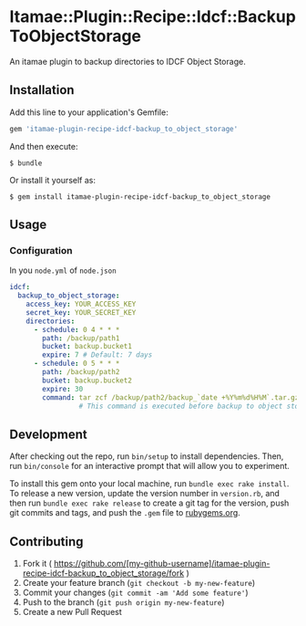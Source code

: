 # Itamae::Plugin::Recipe::Idcf::BackupToObjectStorage

An itamae plugin to backup directories to IDCF Object Storage.

## Installation

Add this line to your application's Gemfile:

```ruby
gem 'itamae-plugin-recipe-idcf-backup_to_object_storage'
```

And then execute:

    $ bundle

Or install it yourself as:

    $ gem install itamae-plugin-recipe-idcf-backup_to_object_storage

## Usage

### Configuration
In you `node.yml` of `node.json`

```yaml
idcf:
  backup_to_object_storage:
    access_key: YOUR_ACCESS_KEY
    secret_key: YOUR_SECRET_KEY
    directories:
      - schedule: 0 4 * * *
        path: /backup/path1
        bucket: backup.bucket1
        expire: 7 # Default: 7 days
      - schedule: 0 5 * * *
        path: /backup/path2
        bucket: backup.bucket2
        expire: 30
        command: tar zcf /backup/path2/backup_`date +%Y%m%d%H%M`.tar.gz /backup/source
                 # This command is executed before backup to object storage
```

## Development

After checking out the repo, run `bin/setup` to install dependencies. Then, run `bin/console` for an interactive prompt that will allow you to experiment.

To install this gem onto your local machine, run `bundle exec rake install`. To release a new version, update the version number in `version.rb`, and then run `bundle exec rake release` to create a git tag for the version, push git commits and tags, and push the `.gem` file to [rubygems.org](https://rubygems.org).

## Contributing

1. Fork it ( https://github.com/[my-github-username]/itamae-plugin-recipe-idcf-backup_to_object_storage/fork )
2. Create your feature branch (`git checkout -b my-new-feature`)
3. Commit your changes (`git commit -am 'Add some feature'`)
4. Push to the branch (`git push origin my-new-feature`)
5. Create a new Pull Request
